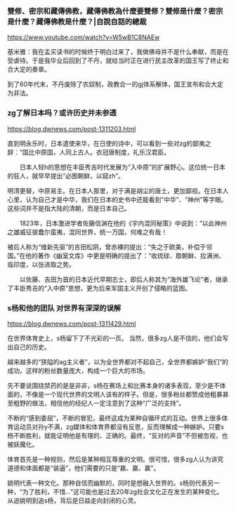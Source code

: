 ### 雙修、密宗和藏傳佛教，藏傳佛教為什麼要雙修？雙修是什麼？密宗是什麼？藏傳佛教是什麼？|自說自話的總裁
https://www.youtube.com/watch?v=W5wB1C8NAEw

基米雅：我在孟买读书的时候终于明白过来了，我做佛母并不是什么奉献，而是在受虐待。于是我毕业后回到了不丹，就给当时正在进行民主改革的国王写了终止和合大定的奏章。

到了60年代末，不丹废除了农奴制，政教合一的gj体系解体，国王宣布和合大定为非法。
### zg了解日本吗？或许历史并未参透
https://blog.dwnews.com/post-1311203.html

直到明永乐时，日本遣使来华，在日使的诗中，可以看到一些对zg的鄙夷之辞：“国比中原国，人同上古人。衣冠唐制度，礼乐汉君臣。

　　日本人轻h的思想在丰臣秀吉时代发展为“入中原”的扩展野心。这位统一日本的狂人，就早早提出“必图朝鲜，以窥zh”。

明清更替，中原易主。在日本人那里，对于满是胡尘的唐土，更加鄙视。在日本人心里，认为自己才是中华，我们在日本的史书中还能看到“中华”、“神州”等字眼。这些词并不是指大陆的清朝，而是日本自己。

　　1823年，日本激进学者佐藤信渊在他的《宇内混同秘策》中说到：“以此神州之雄威征彼蠢尔蛮夷，混同世界，统一万国，何难之有哉！

被后人称为“维新先驱”的吉田松阴，曾赤裸的提出：“失之于欧美，补偿于邻国。”在他的著作《幽室文库》中更是明确的提出了：“收琉球、取朝鲜、拉满洲、临印度，以张进取之势。

　　以佐藤、吉田为首的日本近代早期志士，即后人称其为“海外雄飞论”者，继承了丰臣秀吉的“入中原”思想，更为后来军国主义开创了侵略的蓝图。
### s杨和他的团队 对世界有深深的误解
https://blog.dwnews.com/post-1311429.html

在世界体育史上，s杨留下了不光彩的一页。
当然，很多zg人是不信的，他们会写出自己的历史。

越来越多的“狭隘的ag主义者”，以为全世界都对不起自己，全世界都嫉妒“我们”的成功。这样的粉丝数量庞大，构成一个巨大的市场。

先不要说围绕禁药的是是非非，s杨在赛场上和比赛本身的诸多表现，至少是不体面的，不像是一个现代世界的文明人该有的样子。但是，很多粉丝都赞成他粗暴甚至粗野的做法，相信他的经纪人一定注意到了这种“广泛的支持”。

不断的“感到委屈”，不断的冒犯，最终这成为某种自循环式的互动。世界上很多体育运动员对孙y不满，zg媒体和体育界都没有反思，反而理解成一种嫉妒。只要s杨不断胜利，就能证明他是有理的、正确的。最终，“反对的声音”不但被忽视，也被妖魔化。

体育首先是一种规则，然后是某种相互尊重的文明。很可惜，很多zg人认为讲究道德和体面都是“装逼”，他们需要的只是“赢、赢、赢”。

姚明代表一种文化。那种自信而幽默的，同时是想融入世界的。s杨则代表另一种，“为了胜利，不惜…”这可能也是过去20年zg社会文化正在发生的某种变化。从追姚明到追s杨，背后是日益走向封闭的心灵。
